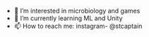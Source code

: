 - 👀 I’m interested in microbiology and games
- 🌱 I’m currently learning ML and Unity
- 📫 How to reach me: instagram- @stcaptain 

